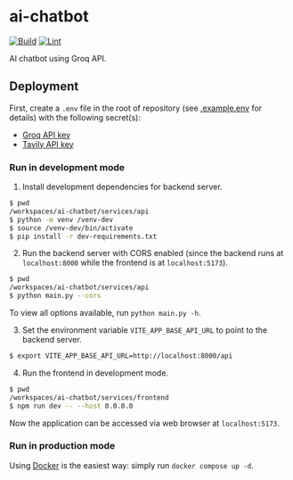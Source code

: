 # ai-chatbot
[![Build](https://github.com/Serious-senpai/ai-chatbot/actions/workflows/build.yml/badge.svg)](https://github.com/Serious-senpai/ai-chatbot/actions/workflows/build.yml)
[![Lint](https://github.com/Serious-senpai/ai-chatbot/actions/workflows/lint.yml/badge.svg)](https://github.com/Serious-senpai/ai-chatbot/actions/workflows/lint.yml)

AI chatbot using Groq API.

## Deployment

First, create a `.env` file in the root of repository (see [.example.env](/.example.env) for details) with the following secret(s):
- [Groq API key](https://console.groq.com/)
- [Tavily API key](https://tavily.com/)

### Run in development mode

1. Install development dependencies for backend server.
```bash
$ pwd
/workspaces/ai-chatbot/services/api
$ python -m venv /venv-dev
$ source /venv-dev/bin/activate
$ pip install -r dev-requirements.txt
```

2. Run the backend server with CORS enabled (since the backend runs at `localhost:8000` while the frontend is at `localhost:5173`).
```bash
$ pwd
/workspaces/ai-chatbot/services/api
$ python main.py --cors
```

To view all options available, run `python main.py -h`.

3. Set the environment variable `VITE_APP_BASE_API_URL` to point to the backend server.
```bash
$ export VITE_APP_BASE_API_URL=http://localhost:8000/api
```

4. Run the frontend in development mode.
```bash
$ pwd
/workspaces/ai-chatbot/services/frontend
$ npm run dev -- --host 0.0.0.0
```

Now the application can be accessed via web browser at `localhost:5173`.

### Run in production mode

Using [Docker](https://www.docker.com/) is the easiest way: simply run `docker compose up -d`.
